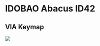 # IDOBAO Abacus ID42

## VIA Keymap

![](https://cdn.jsdelivr.net/gh/Idobao/idobao.github.io/kle/idobao-id42.png)
